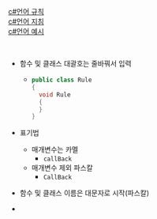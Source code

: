 [c#언어 규칙](https://learn.microsoft.com/ko-kr/dotnet/csharp/fundamentals/coding-style/coding-conventions)  
[c#언어 지침](https://learn.microsoft.com/ko-kr/dotnet/standard/design-guidelines/)  
[c#언어 예시](https://github.com/dotnet/runtime/blob/main/docs/coding-guidelines/coding-style.md)  

<br>

- 함수 및 클래스 대괄호는 줄바꿔서 입력
  - ```C#
    public class Rule
    {
      void Rule
      {
      }
    } 
    ```

- 표기법
  - 매개변수는 카멜
    - `callBack`
  - 매개변수 제외 파스칼
    - `CallBack`
- 함수 및 클래스 이름은 대문자로 시작(파스칼)
- 
